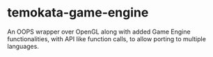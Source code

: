 # temokata-game-engine
An OOPS wrapper over OpenGL along with added Game Engine functionalities, with API like function calls, to allow porting to multiple languages.
